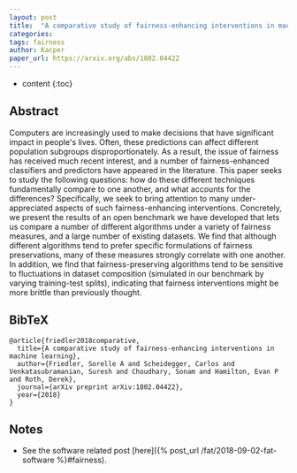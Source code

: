 ```yaml
---
layout: post
title:  "A comparative study of fairness-enhancing interventions in machine learning"
categories:
tags: fairness
author: Kacper
paper_url: https://arxiv.org/abs/1802.04422
---
```


* content
{:toc}

## Abstract ##
Computers are increasingly used to make decisions that have significant impact in people's lives. Often, these predictions can affect different population subgroups disproportionately. As a result, the issue of fairness has received much recent interest, and a number of fairness-enhanced classifiers and predictors have appeared in the literature. This paper seeks to study the following questions: how do these different techniques fundamentally compare to one another, and what accounts for the differences? Specifically, we seek to bring attention to many under-appreciated aspects of such fairness-enhancing interventions. Concretely, we present the results of an open benchmark we have developed that lets us compare a number of different algorithms under a variety of fairness measures, and a large number of existing datasets. We find that although different algorithms tend to prefer specific formulations of fairness preservations, many of these measures strongly correlate with one another. In addition, we find that fairness-preserving algorithms tend to be sensitive to fluctuations in dataset composition (simulated in our benchmark by varying training-test splits), indicating that fairness interventions might be more brittle than previously thought.
<!--more-->

## BibTeX ##
```
@article{friedler2018comparative,
  title={A comparative study of fairness-enhancing interventions in machine learning},
  author={Friedler, Sorelle A and Scheidegger, Carlos and Venkatasubramanian, Suresh and Choudhary, Sonam and Hamilton, Evan P and Roth, Derek},
  journal={arXiv preprint arXiv:1802.04422},
  year={2018}
}
```

## Notes ##
- See the software related post [here]({% post_url /fat/2018-09-02-fat-software %}#fairness).
